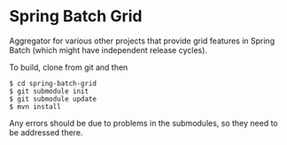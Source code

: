 # Spring Batch Grid #

Aggregator for various other projects that provide grid features in Spring Batch (which might have independent release cycles).

To build, clone from git and then

    $ cd spring-batch-grid
    $ git submodule init
    $ git submodule update
    $ mvn install

Any errors should be due to problems in the submodules, so they need to be addressed there.